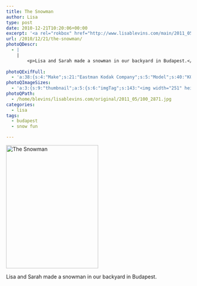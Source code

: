 ```yaml
---
title: The Snowman
author: Lisa
type: post
date: 2010-12-21T10:20:06+00:00
excerpt: '<a rel="rokbox" href="http://www.lisablevins.com/main/2011_05/100_2871.jpg" title="The Snowman"><img width="251" height="335" alt="The Snowman" src="http://www.lisablevins.com/thumbnail/2011_05/100_2871.jpg" class="photoQexcerpt photoQLinkImg" /></a>'
url: /2010/12/21/the-snowman/
photoQDescr:
  - |
    |
        <p>Lisa and Sarah made a snowman in our backyard in Budapest.</p>
        
photoQExifFull:
  - 'a:38:{s:4:"Make";s:21:"Eastman Kodak Company";s:5:"Model";s:40:"KODAK EASYSHARE C813 ZOOM DIGITAL CAMERA";s:11:"Orientation";s:17:"1: Normal (0 deg)";s:11:"xResolution";s:27:"480 dots per ResolutionUnit";s:11:"yResolution";s:27:"480 dots per ResolutionUnit";s:14:"ResolutionUnit";s:4:"Inch";s:8:"Software";s:15:"QuickTime 7.6.6";s:8:"DateTime";s:19:"2010:12:21 15:35:14";s:12:"HostComputer";s:15:"Mac OS X 10.5.8";s:12:"ExposureTime";s:14:"788/160065 sec";s:7:"FNumber";s:5:"f/2.7";s:15:"ExposureProgram";s:7:"Program";s:15:"ISOSpeedRatings";s:2:"80";s:11:"ExifVersion";s:11:"version 2.2";s:16:"DateTimeOriginal";s:19:"2010:12:21 14:03:28";s:17:"DateTimedigitized";s:19:"2010:12:21 14:03:28";s:17:"ShutterSpeedValue";s:9:"1/202 sec";s:13:"ApertureValue";s:5:"f/2.7";s:17:"ExposureBiasValue";s:4:"0 EV";s:16:"MaxApertureValue";s:5:"f/2.7";s:12:"MeteringMode";s:13:"Multi-Segment";s:11:"LightSource";s:15:"Unknown or Auto";s:5:"Flash";s:8:"No Flash";s:11:"FocalLength";s:4:"6 mm";s:13:"ExposureIndex";s:2:"80";s:15:"FlashPixVersion";s:9:"version 1";s:10:"ColorSpace";s:4:"sRGB";s:14:"ExifImageWidth";s:11:"2472 pixels";s:15:"ExifImageHeight";s:11:"3296 pixels";s:13:"SensingMethod";s:35:"Unknown: One Chip Color Area Sensor";s:12:"ExposureMode";s:1:"0";s:12:"WhiteBalance";s:1:"0";s:16:"DigitalZoomRatio";s:1:"0";s:16:"SceneCaptureMode";s:1:"0";s:8:"Contrast";s:1:"0";s:10:"Saturation";s:1:"0";s:9:"Sharpness";s:1:"0";s:20:"FocalLength35mmEquiv";s:0:"";}'
photoQImageSizes:
  - 'a:3:{s:9:"thumbnail";a:5:{s:6:"imgTag";s:143:"<img width="251" height="335" alt="The Snowman" src="http://www.lisablevins.com/thumbnail/2011_05/100_2871.jpg" class="PhotoQImg" />";s:6:"imgUrl";s:68:"http://www.lisablevins.com/thumbnail/2011_05/100_2871.jpg";s:7:"imgPath";s:71:"/home/blevins/lisablevins.com/thumbnail/2011_05/100_2871.jpg";s:8:"imgWidth";s:3:"251";s:9:"imgHeight";s:3:"335";}s:4:"main";a:5:{s:6:"imgTag";s:138:"<img width="394" height="525" alt="The Snowman" src="http://www.lisablevins.com/main/2011_05/100_2871.jpg" class="PhotoQImg" />";s:6:"imgUrl";s:63:"http://www.lisablevins.com/main/2011_05/100_2871.jpg";s:7:"imgPath";s:66:"/home/blevins/lisablevins.com/main/2011_05/100_2871.jpg";s:8:"imgWidth";s:3:"394";s:9:"imgHeight";s:3:"525";}s:8:"original";a:5:{s:6:"imgTag";s:144:"<img width="2472" height="3296" alt="The Snowman" src="http://www.lisablevins.com/original/2011_05/100_2871.jpg" class="PhotoQImg" />";s:6:"imgUrl";s:67:"http://www.lisablevins.com/original/2011_05/100_2871.jpg";s:7:"imgPath";s:70:"/home/blevins/lisablevins.com/original/2011_05/100_2871.jpg";s:8:"imgWidth";s:4:"2472";s:9:"imgHeight";s:4:"3296";}}'
photoQPath:
  - /home/blevins/lisablevins.com/original/2011_05/100_2871.jpg
categories:
  - lisa
tags:
  - budapest
  - snow fun

---
```

<a rel="lightbox" href="http://www.lisablevins.com/main/2011_05/100_2871.jpg" title="The Snowman"><img width="251" height="335" alt="The Snowman" src="http://www.lisablevins.com/thumbnail/2011_05/100_2871.jpg" class="photoQcontent photoQLinkImg" /></a>

<div class="photoQDescr">
  <p>
    Lisa and Sarah made a snowman in our backyard in Budapest.
  </p>
</div>